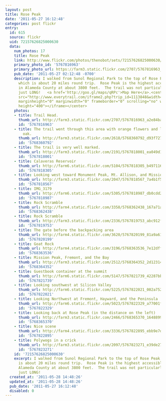 ```yaml
---
layout: post
title: Rose Peak
date: '2011-05-27 16:12:48'
categories: post flickr
entry:
  id: 615
  source: flickr
  uid: 72157626825000630
  data:
    num_photos: 17
    title: Rose Peak
    link: http://www.flickr.com/photos/thenobot/sets/72157626825000630/
    primary_photo_id: '5767816963'
    primary_photo_url: https://farm3.static.flickr.com/2707/5767816963_a2e84ba95a_m.jpg
    pub_date: '2011-05-27 02:12:48 -0700'
    description: I walked from Sunol Regional Park to the top of Rose Peak and back,
      which is about 20 miles round trip.  Rose Peak is the highest accessible point
      in Alameda County at about 3800 feet.  The trail was not particularly strenous,
      just LONG!   <a href='http://goo.gl/maps/qRPc'>Map Here</a>.<center><iframe
      src="http://www.everytrail.com/iframe2.php?trip_id=1113848&width=600&height=400"
      marginheight="0" marginwidth="0" frameborder="0" scrolling="no" width="600"
      height="400"></iframe></center>
    photos:
    - title: Trail Head.
      thumb_url: http://farm3.static.flickr.com/2707/5767816963_a2e84ba95a_s.jpg
      id: '5767816963'
    - title: The trail went through this area with orange flowers and lots of poison
        oak.
      thumb_url: http://farm3.static.flickr.com/2618/5768360792_d93f727481_s.jpg
      id: '5768360792'
    - title: The trail is very well marked.
      thumb_url: http://farm3.static.flickr.com/2191/5767818001_ea049d1167_s.jpg
      id: '5767818001'
    - title: Calaveras Reservoir
      thumb_url: http://farm6.static.flickr.com/5104/5767818305_b49711645e_s.jpg
      id: '5767818305'
    - title: Looking west toward Monument Peak, Mt. Allison, and Mission Peak.
      thumb_url: http://farm3.static.flickr.com/2047/5767818567_7a4b1f5915_s.jpg
      id: '5767818567'
    - title: IMG_3179
      thumb_url: http://farm6.static.flickr.com/5305/5767818987_db0cdd2a0f_s.jpg
      id: '5767818987'
    - title: Rock Scramble
      thumb_url: http://farm4.static.flickr.com/3358/5768362438_167a71a2c6_s.jpg
      id: '5768362438'
    - title: Rock Scramble
      thumb_url: http://farm3.static.flickr.com/2336/5767819753_abc912f7a7_s.jpg
      id: '5767819753'
    - title: The gate before the backpacking area
      thumb_url: http://farm4.static.flickr.com/3620/5767820199_81a9a614bd_s.jpg
      id: '5767820199'
    - title: Goat Rock
      thumb_url: http://farm4.static.flickr.com/3196/5768363536_7e12dffac3_s.jpg
      id: '5768363536'
    - title: Mission Peak, Fremont, and the Bay
      thumb_url: http://farm3.static.flickr.com/2512/5768364352_2d123142a5_s.jpg
      id: '5768364352'
    - title: Guestbook container at the summit
      thumb_url: http://farm6.static.flickr.com/5147/5767821739_42287bb493_s.jpg
      id: '5767821739'
    - title: Looking southwest at Silicon Valley
      thumb_url: http://farm6.static.flickr.com/5225/5767822021_002a75276a_s.jpg
      id: '5767822021'
    - title: Looking Northwest at Fremont, Hayward, and the Peninsula
      thumb_url: http://farm6.static.flickr.com/5023/5767822329_a77001f537_s.jpg
      id: '5767822329'
    - title: Looking back at Rose Peak (in the distance on the left)
      thumb_url: http://farm3.static.flickr.com/2466/5768365370_164889915a_s.jpg
      id: '5768365370'
    - title: Nice scene
      thumb_url: http://farm4.static.flickr.com/3336/5767822895_ebb9e7dbc9_s.jpg
      id: '5767822895'
    - title: Polywogs in a crick
      thumb_url: http://farm3.static.flickr.com/2097/5767823271_e39de27ece_s.jpg
      id: '5767823271'
    id: '72157626825000630'
    excerpt: I walked from Sunol Regional Park to the top of Rose Peak and back, which
      is about 20 miles round trip.  Rose Peak is the highest accessible point in
      Alameda County at about 3800 feet.  The trail was not particularly strenous,
      just LONG!
  created_at: '2011-05-28 14:48:26'
  updated_at: '2011-05-28 14:48:26'
  pub_date: '2011-05-27 16:12:48'
  disabled: 0
---
```


